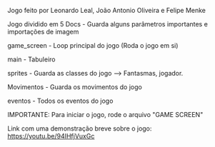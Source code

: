 Jogo feito por Leonardo Leal, João Antonio Oliveira e Felipe Menke

Jogo dividido em 5 Docs  - Guarda alguns parâmetros importantes e importações de imagem 

game_screen - Loop principal do jogo (Roda o jogo em si)

main - Tabuleiro

sprites - Guarda as classes do jogo --> Fantasmas, jogador.

Movimentos - Guarda os movimentos do jogo

eventos - Todos os eventos do jogo

IMPORTANTE: Para iniciar o jogo, rode o arquivo "GAME SCREEN"

Link com uma demonstração breve sobre o jogo: https://youtu.be/94IHfjVuxGc